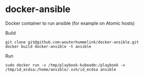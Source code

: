 # docker-ansible
Docker container to run ansible (for example on Atomic hosts)

Build
```
git clone git@github.com:wouterhummelink/docker-ansible.git
docker build docker-ansible -t ansible
```

Run
```
sudo docker run -v /tmp/playbook-kubeadm:/playbook -v /tmp/id_ecdsa:/home/ansible/.ssh/id_ecdsa ansible
```

